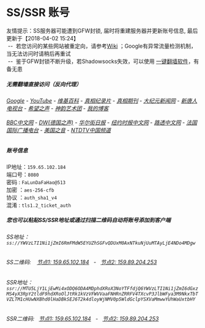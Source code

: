 # SS/SSR 账号 

友情提示：SS服务器可能遭到GFW封锁, 届时将重建服务器并更新账号信息, 最后更新于【2018-04-02 15:24】
<br/>&nbsp;--&nbsp; 若您访问的某些网站被重定向，请参考[Wiki](https://github.com/gfw-breaker/ssr-accounts/wiki) ；Google有异常流量检测机制，当无法访问时请稍后再重试
<br/>&nbsp;--&nbsp; 鉴于GFW封锁不断升级，若Shadowsocks失效，可以使用 [一键翻墙软件](https://gfw-breaker.github.io/fq.html)，有备无患

#####  无需翻墙直接访问（反向代理）
######  [Google](http://199.247.16.232:8888/search?q=425事件) - [YouTube](http://199.247.16.232:8700/results?search_query=425事件) - [维基百科](http://199.247.16.232:8100/wiki/喬高-麥塔斯調查報告) - [真相纪录片](https://shop.comingforyou.win/videos) - [真相期刊](http://199.247.16.232:8300/display.aspx?category_id=3&zhuanti_id=2) - [大纪元新闻网](https://shop.comingforyou.win) - [新唐人电视台](https://shop.comingforyou.win:8088) - [希望之声](http://199.247.16.232:8200) - [神韵艺术团](https://shop.comingforyou.win:8088/xtr/gb/prog673.html) - [我的博客](http://199.247.16.232:10000/)<br/> <br/> [BBC中文网](http://199.247.16.232:9100/zhongwen) - [DW(德国之声)](http://199.247.16.232:9200/zh/在线报导/s-9058?&zhongwen=simp) - [华尔街日报](http://199.247.16.232:9300) - [纽约时报中文网](http://199.247.16.232:9400) - [路透中文网](http://199.247.16.232:9500/) - [法国国际广播电台](http://199.247.16.232:9600/) - [美国之音](http://199.247.16.232:9700/) - [NTDTV中国频道](https://shop.comingforyou.win/tv.html)


##### 账号信息
IP地址：`159.65.102.184`  
端口号：`8080`  
密码  : `FaLunDaFaHao@513`  
加密  ：`aes-256-cfb`  
协议  ：`auth_sha1_v4`  
混淆  : `tls1.2_ticket_auth`  

##### 您也可以粘贴SS/SSR地址或通过扫描二维码自动将账号添加到客户端

######  SS地址： `ss://YWVzLTI1Ni1jZmI6RmFMdW5EYUZhSGFvQDUxM0AxNTkuNjUuMTAyLjE4NDo4MDgw`   
######  SS二维码: &nbsp;&nbsp; <a href="http://159.65.102.184/info/ss.html" target="_blank">节点1: 159.65.102.184</a> &nbsp;&nbsp;-&nbsp;&nbsp; <a href="http://159.89.204.253/info/ss.html" target="_blank">节点2: 159.89.204.253</a>

######  SSR地址： `ssr://MTU5LjY1LjEwMi4xODQ6ODA4MDphdXRoX3NoYTFfdjQ6YWVzLTI1Ni1jZmI6dGxzMS4yX3RpY2tldF9hdXRoOlJtRk1kVzVFWVVaaFNHRnZRRFV4TXcvP3JlbWFya3M9NkxTbTVZLTM1cHUwNXBhd0lHaDBkSEJ6T2k4dloyWjNMV0p5WldGclpYSXVaMmwwYUhWaUxtbHY`     
######  SSR二维码: &nbsp;&nbsp;<a href="http://159.65.102.184/info/ssr.html" target="_blank">节点1: 159.65.102.184</a> &nbsp;&nbsp;-&nbsp;&nbsp; <a href="http://159.89.204.253/info/ssr.html" target="_blank">节点2: 159.89.204.253</a>


